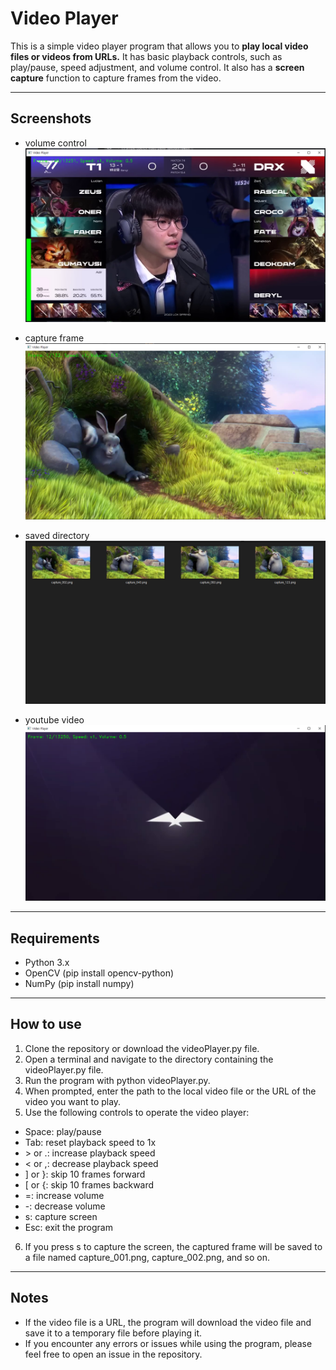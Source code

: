 # Video Player
This is a simple video player program that allows you to **play local video files or videos from URLs.** It has basic playback controls, such as play/pause, speed adjustment, and volume control. It also has a **screen capture** function to capture frames from the video.

---
## Screenshots

* volume control
![screenshot2](5.PNG)

* capture frame
![screenshot1](1.png)

* saved directory
![screenshot3](3.png)

* youtube video
![screenshot4](4.png)

---
## Requirements
* Python 3.x
* OpenCV (pip install opencv-python)
* NumPy (pip install numpy)

---
## How to use
1. Clone the repository or download the videoPlayer.py file.
2. Open a terminal and navigate to the directory containing the videoPlayer.py file.
3. Run the program with python videoPlayer.py.
4. When prompted, enter the path to the local video file or the URL of the video you want to play.
5. Use the following controls to operate the video player:
  * Space: play/pause
  * Tab: reset playback speed to 1x
  * \> or .: increase playback speed
  * < or ,: decrease playback speed
  * ] or }: skip 10 frames forward
  * \[ or {: skip 10 frames backward
  * =: increase volume
  * -: decrease volume
  * s: capture screen
  * Esc: exit the program  
6. If you press s to capture the screen, the captured frame will be saved to a file named capture_001.png, capture_002.png, and so on.

---
## Notes
* If the video file is a URL, the program will download the video file and save it to a temporary file before playing it.
* If you encounter any errors or issues while using the program, please feel free to open an issue in the repository.
